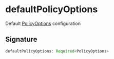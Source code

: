 
# defaultPolicyOptions

Default [PolicyOptions](docs/api-markdown-documenter/policyoptions-interface) configuration

## Signature

```typescript
defaultPolicyOptions: Required<PolicyOptions>
```
